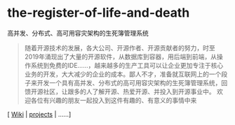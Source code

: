 # the-register-of-life-and-death
高并发、分布式、高可用容灾架构的生死簿管理系统
> 随着开源技术的发展，各大公司、开源作者、开源贡献者的努力，时至2019年涌现出了大量的开源软件，从数据库到容器，用后端到前端，从操作系统到免费的IDE……，越来越多的生产工具可以让企业更加专注于核心业务的开发，大大减少的企业的成本。鄙人不才，准备就互联网上的一个段子来开发一个具有高并发、分布式的高可用容灾架构的生死簿管理系统，回馈开源社区，让跟多的人了解开源、热爱开源、并投入到开源事业中。
欢迎各位有兴趣的朋友一起投入到这件有趣的、有意义的事情中来

[ [Wiki](https://github.com/useful-person/the-register-of-life-and-death/wiki) | [projects](https://github.com/useful-person/the-register-of-life-and-death/projects) | ……]
